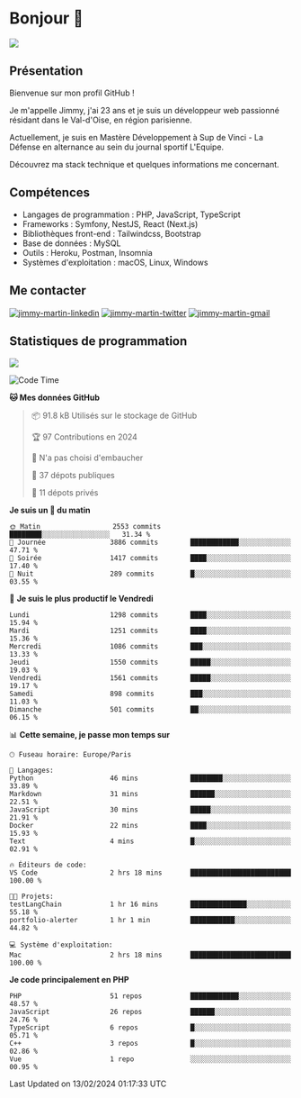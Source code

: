 # Bonjour 👋

![](https://komarev.com/ghpvc/?username=jimmy-martin&color=1a1b27)

## Présentation

Bienvenue sur mon profil GitHub !

Je m'appelle Jimmy, j'ai 23 ans et je suis un développeur web passionné résidant dans le Val-d'Oise, en région parisienne.

Actuellement, je suis en Mastère Développement à Sup de Vinci - La Défense en alternance au sein du journal sportif L'Equipe.

Découvrez ma stack technique et quelques informations me concernant.

## Compétences

- Langages de programmation : PHP, JavaScript, TypeScript
- Frameworks : Symfony, NestJS, React (Next.js)
- Bibliothèques front-end : Tailwindcss, Bootstrap
- Base de données : MySQL
- Outils : Heroku, Postman, Insomnia
- Systèmes d'exploitation : macOS, Linux, Windows

## Me contacter

<p>
<a href="https://www.linkedin.com/in/jimmy-martin-dev/" target="_blank"><img align="center" src="https://img.shields.io/badge/-LinkedIn-0077B5?style=for-the-badge&logo=Linkedin&logoColor=white" alt="jimmy-martin-linkedin"/></a>
<a href="https://twitter.com/jimmydev_" target="_blank"><img align="center" src="https://img.shields.io/badge/-Twitter-1DA1F2?style=for-the-badge&logo=Twitter&logoColor=white" alt="jimmy-martin-twitter"/></a>
<a href="mailto:jimmy.martin952@gmail.com" target="_blank"><img align="center" src="https://img.shields.io/badge/gmail-D14836?style=for-the-badge&logo=gmail&logoColor=white" alt="jimmy-martin-gmail"/></a>
</p>

## Statistiques de programmation

<a href="https://github-readme-stats.vercel.app/api/top-langs/?username=jimmy-martin&layout=compact">
  <img align="center" src="https://github-readme-stats.vercel.app/api/top-langs/?username=jimmy-martin&layout=compact"/>
</a>

<!--START_SECTION:waka-->
![Code Time](http://img.shields.io/badge/Code%20Time-1%2C947%20hrs%2020%20mins-blue)

**🐱 Mes données GitHub** 

> 📦 91.8 kB Utilisés sur le stockage de GitHub 
 > 
> 🏆 97 Contributions en 2024
 > 
> 🚫 N'a pas choisi d'embaucher
 > 
> 📜 37 dépots publiques 
 > 
> 🔑 11 dépots privés 
 > 
**Je suis un 🐤 du matin** 

```text
🌞 Matin                  2553 commits        ████████░░░░░░░░░░░░░░░░░   31.34 % 
🌆 Journée                3886 commits        ████████████░░░░░░░░░░░░░   47.71 % 
🌃 Soirée                 1417 commits        ████░░░░░░░░░░░░░░░░░░░░░   17.40 % 
🌙 Nuit                   289 commits         █░░░░░░░░░░░░░░░░░░░░░░░░   03.55 % 
```
📅 **Je suis le plus productif le Vendredi** 

```text
Lundi                    1298 commits        ████░░░░░░░░░░░░░░░░░░░░░   15.94 % 
Mardi                    1251 commits        ████░░░░░░░░░░░░░░░░░░░░░   15.36 % 
Mercredi                 1086 commits        ███░░░░░░░░░░░░░░░░░░░░░░   13.33 % 
Jeudi                    1550 commits        █████░░░░░░░░░░░░░░░░░░░░   19.03 % 
Vendredi                 1561 commits        █████░░░░░░░░░░░░░░░░░░░░   19.17 % 
Samedi                   898 commits         ███░░░░░░░░░░░░░░░░░░░░░░   11.03 % 
Dimanche                 501 commits         ██░░░░░░░░░░░░░░░░░░░░░░░   06.15 % 
```


📊 **Cette semaine, je passe mon temps sur** 

```text
🕑︎ Fuseau horaire: Europe/Paris

💬 Langages: 
Python                   46 mins             ████████░░░░░░░░░░░░░░░░░   33.89 % 
Markdown                 31 mins             ██████░░░░░░░░░░░░░░░░░░░   22.51 % 
JavaScript               30 mins             █████░░░░░░░░░░░░░░░░░░░░   21.91 % 
Docker                   22 mins             ████░░░░░░░░░░░░░░░░░░░░░   15.93 % 
Text                     4 mins              █░░░░░░░░░░░░░░░░░░░░░░░░   02.91 % 

🔥 Éditeurs de code: 
VS Code                  2 hrs 18 mins       █████████████████████████   100.00 % 

🐱‍💻 Projets: 
testLangChain            1 hr 16 mins        ██████████████░░░░░░░░░░░   55.18 % 
portfolio-alerter        1 hr 1 min          ███████████░░░░░░░░░░░░░░   44.82 % 

💻 Système d'exploitation: 
Mac                      2 hrs 18 mins       █████████████████████████   100.00 % 
```

**Je code principalement en PHP** 

```text
PHP                      51 repos            ████████████░░░░░░░░░░░░░   48.57 % 
JavaScript               26 repos            ██████░░░░░░░░░░░░░░░░░░░   24.76 % 
TypeScript               6 repos             █░░░░░░░░░░░░░░░░░░░░░░░░   05.71 % 
C++                      3 repos             █░░░░░░░░░░░░░░░░░░░░░░░░   02.86 % 
Vue                      1 repo              ░░░░░░░░░░░░░░░░░░░░░░░░░   00.95 % 
```




 Last Updated on 13/02/2024 01:17:33 UTC
<!--END_SECTION:waka-->


